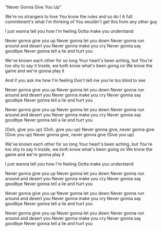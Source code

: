 "Never Gonna Give You Up"

We're no strangers to love
You know the rules and so do I
A full commitment's what I'm thinking of
You wouldn't get this from any other guy

I just wanna tell you how I'm feeling
Gotta make you understand

Never gonna give you up
Never gonna let you down
Never gonna run around and desert you
Never gonna make you cry
Never gonna say goodbye
Never gonna tell a lie and hurt you

We've known each other for so long
Your heart's been aching, but
You're too shy to say it
Inside, we both know what's been going on
We know the game and we're gonna play it

And if you ask me how I'm feeling
Don't tell me you're too blind to see

Never gonna give you up
Never gonna let you down
Never gonna run around and desert you
Never gonna make you cry
Never gonna say goodbye
Never gonna tell a lie and hurt you

Never gonna give you up
Never gonna let you down
Never gonna run around and desert you
Never gonna make you cry
Never gonna say goodbye
Never gonna tell a lie and hurt you

(Ooh, give you up)
(Ooh, give you up)
Never gonna give, never gonna give
(Give you up)
Never gonna give, never gonna give
(Give you up)

We've known each other for so long
Your heart's been aching, but
You're too shy to say it
Inside, we both know what's been going on
We know the game and we're gonna play it

I just wanna tell you how I'm feeling
Gotta make you understand

Never gonna give you up
Never gonna let you down
Never gonna run around and desert you
Never gonna make you cry
Never gonna say goodbye
Never gonna tell a lie and hurt you

Never gonna give you up
Never gonna let you down
Never gonna run around and desert you
Never gonna make you cry
Never gonna say goodbye
Never gonna tell a lie and hurt you

Never gonna give you up
Never gonna let you down
Never gonna run around and desert you
Never gonna make you cry
Never gonna say goodbye
Never gonna tell a lie and hurt you
